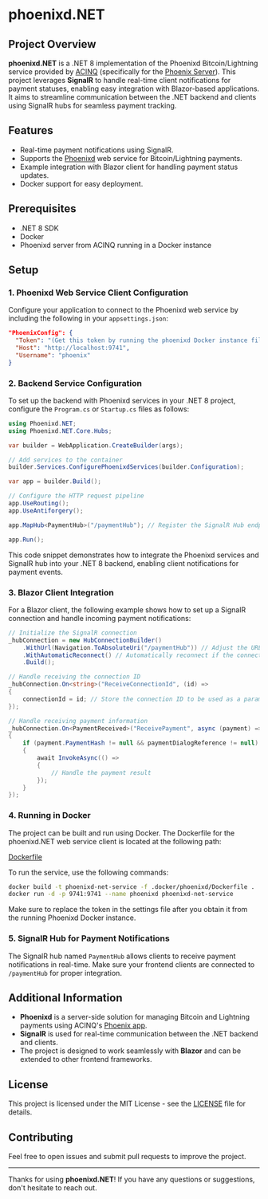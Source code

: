 
# phoenixd.NET

## Project Overview

**phoenixd.NET** is a .NET 8 implementation of the Phoenixd Bitcoin/Lightning service provided by [ACINQ](https://acinq.co) (specifically for the [Phoenix Server](https://phoenix.acinq.co/server)). This project leverages **SignalR** to handle real-time client notifications for payment statuses, enabling easy integration with Blazor-based applications. It aims to streamline communication between the .NET backend and clients using SignalR hubs for seamless payment tracking.

## Features
- Real-time payment notifications using SignalR.
- Supports the [Phoenixd](https://phoenix.acinq.co/server) web service for Bitcoin/Lightning payments.
- Example integration with Blazor client for handling payment status updates.
- Docker support for easy deployment.

## Prerequisites
- .NET 8 SDK
- Docker
- Phoenixd server from ACINQ running in a Docker instance

## Setup

### 1. Phoenixd Web Service Client Configuration
Configure your application to connect to the Phoenixd web service by including the following in your `appsettings.json`:

```json
"PhoenixConfig": {
  "Token": "(Get this token by running the phoenixd Docker instance file path: phoenix/.phoenix/phonix.conf -> http-password)",
  "Host": "http://localhost:9741",
  "Username": "phoenix"
}
```

### 2. Backend Service Configuration

To set up the backend with Phoenixd services in your .NET 8 project, configure the `Program.cs` or `Startup.cs` files as follows:

```csharp
using Phoenixd.NET;
using Phoenixd.NET.Core.Hubs;

var builder = WebApplication.CreateBuilder(args);

// Add services to the container
builder.Services.ConfigurePhoenixdServices(builder.Configuration);

var app = builder.Build();

// Configure the HTTP request pipeline
app.UseRouting();
app.UseAntiforgery();

app.MapHub<PaymentHub>("/paymentHub"); // Register the SignalR Hub endpoint

app.Run();
```

This code snippet demonstrates how to integrate the Phoenixd services and SignalR hub into your .NET 8 backend, enabling client notifications for payment events.

### 3. Blazor Client Integration

For a Blazor client, the following example shows how to set up a SignalR connection and handle incoming payment notifications:

```csharp
// Initialize the SignalR connection
_hubConnection = new HubConnectionBuilder()
    .WithUrl(Navigation.ToAbsoluteUri("/paymentHub")) // Adjust the URL to match your server setup
    .WithAutomaticReconnect() // Automatically reconnect if the connection is lost
    .Build();

// Handle receiving the connection ID
_hubConnection.On<string>("ReceiveConnectionId", (id) =>
{
    connectionId = id; // Store the connection ID to be used as a parameter for payment API calls
});

// Handle receiving payment information
_hubConnection.On<PaymentReceived>("ReceivePayment", async (payment) =>
{
    if (payment.PaymentHash != null && paymentDialogReference != null)
    {
        await InvokeAsync(() =>
        {
            // Handle the payment result
        });
    }
});
```

### 4. Running in Docker

The project can be built and run using Docker. The Dockerfile for the phoenixd.NET web service client is located at the following path:

[Dockerfile](https://github.com/marcosalmeida-dev/phoenixd.NET/blob/main/Phoenixd.NET.WebServiceClient/.docker/phoenixd/Dockerfile)

To run the service, use the following commands:

```bash
docker build -t phoenixd-net-service -f .docker/phoenixd/Dockerfile .
docker run -d -p 9741:9741 --name phoenixd phoenixd-net-service
```

Make sure to replace the token in the settings file after you obtain it from the running Phoenixd Docker instance.

### 5. SignalR Hub for Payment Notifications

The SignalR hub named `PaymentHub` allows clients to receive payment notifications in real-time. Make sure your frontend clients are connected to `/paymentHub` for proper integration.

## Additional Information

- **Phoenixd** is a server-side solution for managing Bitcoin and Lightning payments using ACINQ's [Phoenix app](https://phoenix.acinq.co/app).
- **SignalR** is used for real-time communication between the .NET backend and clients.
- The project is designed to work seamlessly with **Blazor** and can be extended to other frontend frameworks.

## License

This project is licensed under the MIT License - see the [LICENSE](LICENSE) file for details.

## Contributing

Feel free to open issues and submit pull requests to improve the project.

---

Thanks for using **phoenixd.NET**! If you have any questions or suggestions, don't hesitate to reach out.
